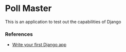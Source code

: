 # Poll Master

This is an application to test out the capabilities of Django

### References

- [Write your first Django app](https://docs.djangoproject.com/en/4.2/intro/tutorial01/)
